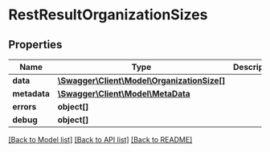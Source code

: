 # RestResultOrganizationSizes

## Properties

 Name         | Type                                                                | Description | Notes      
--------------|---------------------------------------------------------------------|-------------|------------
 **data**     | [**\Swagger\Client\Model\OrganizationSize[]**](OrganizationSize.md) |             | [optional] 
 **metadata** | [**\Swagger\Client\Model\MetaData**](MetaData.md)                   |             | [optional] 
 **errors**   | **object[]**                                                        |             | [optional] 
 **debug**    | **object[]**                                                        |             | [optional] 

[[Back to Model list]](../README.md#documentation-for-models) [[Back to API list]](../README.md#documentation-for-api-endpoints) [[Back to README]](../README.md)


